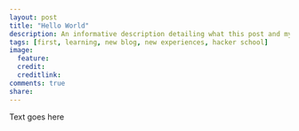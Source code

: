```yaml
---
layout: post
title: "Hello World"
description: An informative description detailing what this post and my blog will be about. Once I figure that out. 
tags: [first, learning, new blog, new experiences, hacker school]
image:
  feature: 
  credit: 
  creditlink: 
comments: true
share: 
---
```


Text goes here
